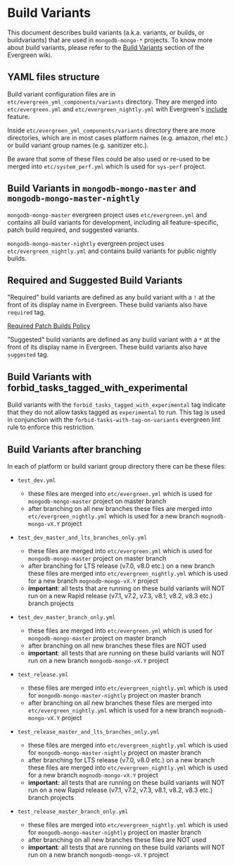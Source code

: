 # Build Variants

This document describes build variants (a.k.a. variants, or builds, or buildvariants) that are used in `mongodb-mongo-*` projects.
To know more about build variants, please refer to the [Build Variants](https://docs.devprod.prod.corp.mongodb.com/evergreen/Project-Configuration/Project-Configuration-Files#build-variants) section of the Evergreen wiki.

## YAML files structure

Build variant configuration files are in `etc/evergreen_yml_components/variants` directory.
They are merged into `etc/evergreen.yml` and `etc/evergreen_nightly.yml` with Evergreen's [include](https://docs.devprod.prod.corp.mongodb.com/evergreen/Project-Configuration/Project-Configuration-Files#include) feature.

Inside `etc/evergreen_yml_components/variants` directory there are more directories,
which are in most cases platform names (e.g. amazon, rhel etc.) or build variant group names (e.g. sanitizer etc.).

Be aware that some of these files could be also used or re-used to be merged into `etc/system_perf.yml` which is used for `sys-perf` project.

## Build Variants in `mongodb-mongo-master` and `mongodb-mongo-master-nightly`

`mongodb-mongo-master` evergreen project uses `etc/evergreen.yml` and contains all build variants for development, including all feature-specific, patch build required, and suggested variants.

`mongodb-mongo-master-nightly` evergreen project uses `etc/evergreen_nightly.yml` and contains build variants for public nightly builds.

## Required and Suggested Build Variants

"Required" build variants are defined as any build variant with a `!` at the front of its display name in Evergreen.
These build variants also have `required` tag.

[Required Patch Builds Policy](https://wiki.corp.mongodb.com/display/KERNEL/Required+Patch+Builds+Policy)

"Suggested" build variants are defined as any build variant with a `*` at the front of its display name in Evergreen.
These build variants also have `suggested` tag.

## Build Variants with forbid_tasks_tagged_with_experimental

Build variants with the `forbid_tasks_tagged_with_experimental` tag indicate that they do not allow tasks tagged as `experimental` to run. This tag is used in conjunction with the `forbid-tasks-with-tag-on-variants` evergreen lint rule to enforce this restriction.

## Build Variants after branching

In each of platform or build variant group directory there can be these files:

- `test_dev.yml`

  - these files are merged into `etc/evergreen.yml` which is used for `mongodb-mongo-master` project on master branch
  - after branching on all new branches these files are merged into `etc/evergreen_nightly.yml` which is used for a new branch `mognodb-mongo-vX.Y` project

- `test_dev_master_and_lts_branches_only.yml`

  - these files are merged into `etc/evergreen.yml` which is used for `mongodb-mongo-master` project on master branch
  - after branching for LTS release (v7.0, v8.0 etc.) on a new branch these files are merged into `etc/evergreen_nightly.yml` which is used for a new branch `mognodb-mongo-vX.Y` project
  - **important**: all tests that are running on these build variants will NOT run on a new Rapid release (v7.1, v7.2, v7.3, v8.1, v8.2, v8.3 etc.) branch projects

- `test_dev_master_branch_only.yml`

  - these files are merged into `etc/evergreen.yml` which is used for `mongodb-mongo-master` project on master branch
  - after branching on all new branches these files are NOT used
  - **important**: all tests that are running on these build variants will NOT run on a new branch `mongodb-mongo-vX.Y` project

- `test_release.yml`

  - these files are merged into `etc/evergreen_nightly.yml` which is used for `mongodb-mongo-master-nightly` project on master branch
  - after branching on all new branches these files are merged into `etc/evergreen_nightly.yml` which is used for a new branch `mognodb-mongo-vX.Y` project

- `test_release_master_and_lts_branches_only.yml`

  - these files are merged into `etc/evergreen_nightly.yml` which is used for `mongodb-mongo-master-nightly` project on master branch
  - after branching for LTS release (v7.0, v8.0 etc.) on a new branch these files are merged into `etc/evergreen_nightly.yml` which is used for a new branch `mognodb-mongo-vX.Y` project
  - **important**: all tests that are running on these build variants will NOT run on a new Rapid release (v7.1, v7.2, v7.3, v8.1, v8.2, v8.3 etc.) branch projects

- `test_release_master_branch_only.yml`

  - these files are merged into `etc/evergreen_nightly.yml` which is used for `mongodb-mongo-master-nightly` project on master branch
  - after branching on all new branches these files are NOT used
  - **important**: all tests that are running on these build variants will NOT run on a new branch `mongodb-mongo-vX.Y` project
